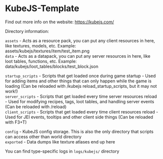 # KubeJS-Template

Find out more info on the website: https://kubejs.com/  

Directory information:  

`assets` - Acts as a resource pack, you can put any client resources in here, like textures, models, etc. Example: assets/kubejs/textures/item/test_item.png  
`data` - Acts as a datapack, you can put any server resources in here, like loot tables, functions, etc. Example: data/kubejs/loot_tables/blocks/test_block.json  

`startup_scripts` - Scripts that get loaded once during game startup - Used for adding items and other things that can only happen while the game is loading (Can be reloaded with /kubejs reload_startup_scripts, but it may not work!)  
`server_scripts` - Scripts that get loaded every time server resources reload - Used for modifying recipes, tags, loot tables, and handling server events (Can be reloaded with /reload)  
`client_scripts` - Scripts that get loaded every time client resources reload - Used for JEI events, tooltips and other client side things (Can be reloaded with F3+T)  

`config` - KubeJS config storage. This is also the only directory that scripts can access other than world directory  
`exported` - Data dumps like texture atlases end up here  

You can find type-specific logs in `logs/kubejs/` directory  
